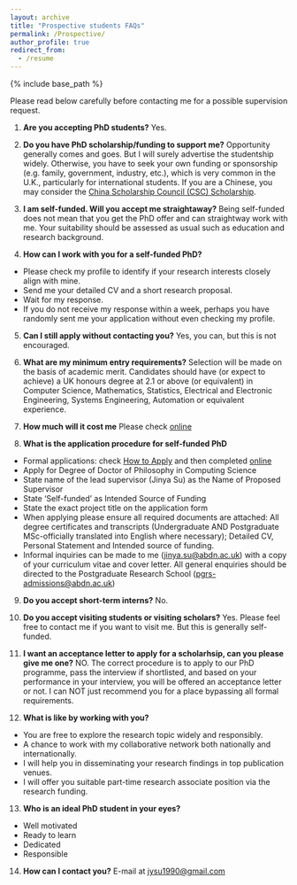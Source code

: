 ```yaml
---
layout: archive
title: "Prospective students FAQs"
permalink: /Prospective/
author_profile: true
redirect_from:
  - /resume
---
```


{% include base_path %}

Please read below carefully before contacting me for a possible supervision request. 


1. **Are you accepting PhD students?**
Yes. 

2. **Do you have PhD scholarship/funding to support me?**
Opportunity generally comes and goes. But I will surely advertise the studentship widely. Otherwise, you have to seek your own funding or sponsorship (e.g. family, government, industry, etc.), which is very common in the U.K., particularly for international students. If you are a Chinese, you may consider the [China Scholarship Council (CSC) Scholarship](https://www.abdn.ac.uk/study/funding/348). 

3. **I am self-funded. Will you accept me straightaway?**
Being self-funded does not mean that you get the PhD offer and can straightway work with me. Your suitability should be assessed as usual such as education and research background.  

4. **How can I work with you for a self-funded PhD?**
 * Please check my profile to identify if your research interests closely align with mine.
 * Send me your detailed CV and a short research proposal.
 * Wait for my response.
 * If you do not receive my response within a week, perhaps you have randomly sent me your application without even checking my profile. 

5. **Can I still apply without contacting you?**
Yes, you can, but this is not encouraged. 

6. **What are my minimum entry requirements?**
Selection will be made on the basis of academic merit. Candidates should have (or expect to achieve) a UK honours degree at 2.1 or above (or equivalent) in Computer Science, Mathematics, Statistics, Electrical and Electronic Engineering, Systems Engineering, Automation or equivalent experience. 

7. **How much will it cost me**
Please check [online](https://www.abdn.ac.uk/study/international/finance.php)

8. **What is the application procedure for self-funded PhD**
  * Formal applications: check [How to Apply](https://www.abdn.ac.uk/study/postgraduate-research/how-to-apply-1639.php) and then completed [online](https://www.abdn.ac.uk/pgap/login.php)
  * Apply for Degree of Doctor of Philosophy in Computing Science
  * State name of the lead supervisor (Jinya Su) as the Name of Proposed Supervisor
  * State ‘Self-funded’ as Intended Source of Funding
  * State the exact project title on the application form
  * When applying please ensure all required documents are attached: All degree certificates and transcripts (Undergraduate AND Postgraduate MSc-officially translated into English where necessary); Detailed CV, Personal Statement and Intended source of funding.
  * Informal inquiries can be made to me (jinya.su@abdn.ac.uk) with a copy of your curriculum vitae and cover letter. All general enquiries should be directed to the Postgraduate Research School (pgrs-admissions@abdn.ac.uk)

9. **Do you accept short-term interns?**
No. 

10. **Do you accept visiting students or visiting scholars?**
Yes. Please feel free to contact me if you want to visit me. But this is generally self-funded. 

11. **I want an acceptance letter to apply for a scholarhsip, can you please give me one?**
NO. The correct procedure is to apply to our PhD programme, pass the interview if shortlisted, and based on your performance in your interview, you will be offered an acceptance letter or not. I can NOT just recommend you for a place bypassing all formal requirements.

12. **What is like by working with you?**
  * You are free to explore the research topic widely and responsibly.
  * A chance to work with my collaborative network both nationally and internationally.
  * I will help you in disseminating your research findings in top publication venues. 
  * I will offer you suitable part-time research associate position via the research funding.


13. **Who is an ideal PhD student in your eyes?**
  * Well motivated 
  * Ready to learn 
  * Dedicated
  * Responsible

14. **How can I contact you?**
E-mail at jysu1990@gmail.com


